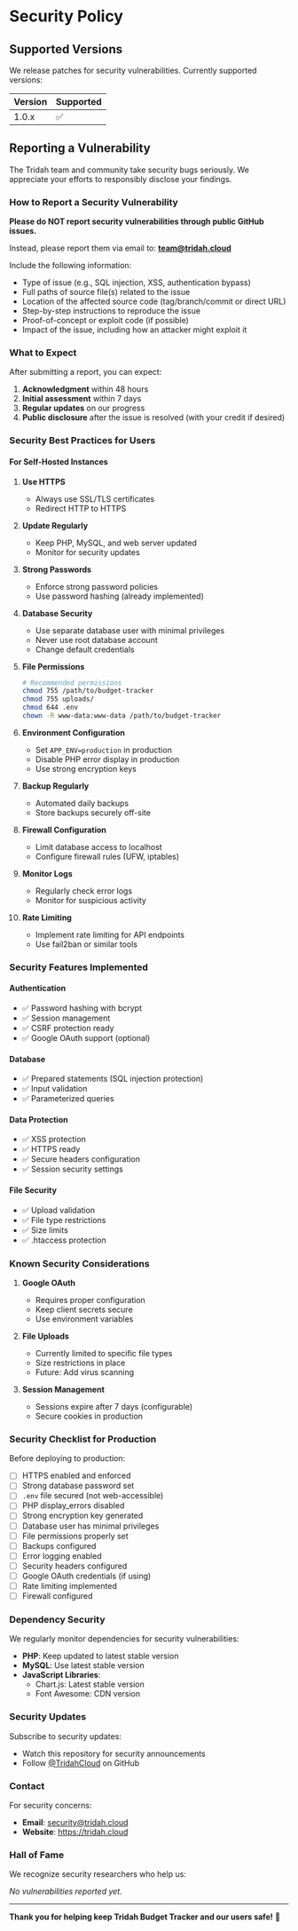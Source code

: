 # Security Policy

## Supported Versions

We release patches for security vulnerabilities. Currently supported versions:

| Version | Supported          |
| ------- | ------------------ |
| 1.0.x   | :white_check_mark: |

## Reporting a Vulnerability

The Tridah team and community take security bugs seriously. We appreciate your efforts to responsibly disclose your findings.

### How to Report a Security Vulnerability

**Please do NOT report security vulnerabilities through public GitHub issues.**

Instead, please report them via email to: **team@tridah.cloud**

Include the following information:
- Type of issue (e.g., SQL injection, XSS, authentication bypass)
- Full paths of source file(s) related to the issue
- Location of the affected source code (tag/branch/commit or direct URL)
- Step-by-step instructions to reproduce the issue
- Proof-of-concept or exploit code (if possible)
- Impact of the issue, including how an attacker might exploit it

### What to Expect

After submitting a report, you can expect:

1. **Acknowledgment** within 48 hours
2. **Initial assessment** within 7 days
3. **Regular updates** on our progress
4. **Public disclosure** after the issue is resolved (with your credit if desired)

### Security Best Practices for Users

#### For Self-Hosted Instances

1. **Use HTTPS**
   - Always use SSL/TLS certificates
   - Redirect HTTP to HTTPS

2. **Update Regularly**
   - Keep PHP, MySQL, and web server updated
   - Monitor for security updates

3. **Strong Passwords**
   - Enforce strong password policies
   - Use password hashing (already implemented)

4. **Database Security**
   - Use separate database user with minimal privileges
   - Never use root database account
   - Change default credentials

5. **File Permissions**
   ```bash
   # Recommended permissions
   chmod 755 /path/to/budget-tracker
   chmod 755 uploads/
   chmod 644 .env
   chown -R www-data:www-data /path/to/budget-tracker
   ```

6. **Environment Configuration**
   - Set `APP_ENV=production` in production
   - Disable PHP error display in production
   - Use strong encryption keys

7. **Backup Regularly**
   - Automated daily backups
   - Store backups securely off-site

8. **Firewall Configuration**
   - Limit database access to localhost
   - Configure firewall rules (UFW, iptables)

9. **Monitor Logs**
   - Regularly check error logs
   - Monitor for suspicious activity

10. **Rate Limiting**
    - Implement rate limiting for API endpoints
    - Use fail2ban or similar tools

### Security Features Implemented

#### Authentication
- ✅ Password hashing with bcrypt
- ✅ Session management
- ✅ CSRF protection ready
- ✅ Google OAuth support (optional)

#### Database
- ✅ Prepared statements (SQL injection protection)
- ✅ Input validation
- ✅ Parameterized queries

#### Data Protection
- ✅ XSS protection
- ✅ HTTPS ready
- ✅ Secure headers configuration
- ✅ Session security settings

#### File Security
- ✅ Upload validation
- ✅ File type restrictions
- ✅ Size limits
- ✅ .htaccess protection

### Known Security Considerations

1. **Google OAuth**
   - Requires proper configuration
   - Keep client secrets secure
   - Use environment variables

2. **File Uploads**
   - Currently limited to specific file types
   - Size restrictions in place
   - Future: Add virus scanning

3. **Session Management**
   - Sessions expire after 7 days (configurable)
   - Secure cookies in production

### Security Checklist for Production

Before deploying to production:

- [ ] HTTPS enabled and enforced
- [ ] Strong database password set
- [ ] `.env` file secured (not web-accessible)
- [ ] PHP display_errors disabled
- [ ] Strong encryption key generated
- [ ] Database user has minimal privileges
- [ ] File permissions properly set
- [ ] Backups configured
- [ ] Error logging enabled
- [ ] Security headers configured
- [ ] Google OAuth credentials (if using)
- [ ] Rate limiting implemented
- [ ] Firewall configured

### Dependency Security

We regularly monitor dependencies for security vulnerabilities:

- **PHP**: Keep updated to latest stable version
- **MySQL**: Use latest stable version
- **JavaScript Libraries**: 
  - Chart.js: Latest stable version
  - Font Awesome: CDN version

### Security Updates

Subscribe to security updates:
- Watch this repository for security announcements
- Follow [@TridahCloud](https://github.com/TridahCloud) on GitHub

### Contact

For security concerns:
- **Email**: security@tridah.cloud
- **Website**: https://tridah.cloud

### Hall of Fame

We recognize security researchers who help us:

<!-- Contributors who report security issues will be listed here -->

*No vulnerabilities reported yet.*

---

**Thank you for helping keep Tridah Budget Tracker and our users safe!** 🔐

